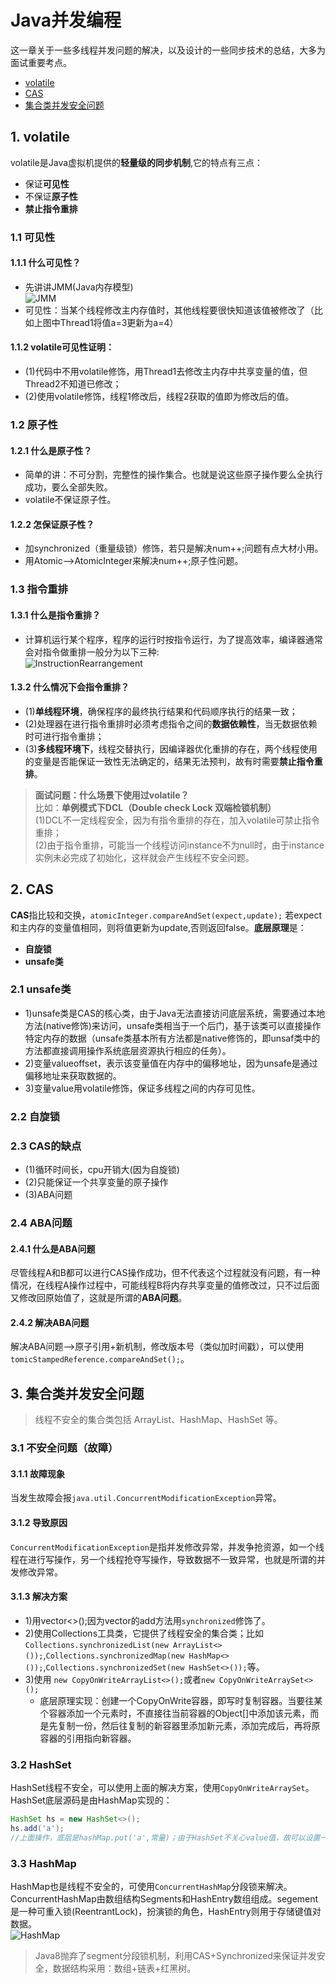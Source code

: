 # Java并发编程
这一章关于一些多线程并发问题的解决，以及设计的一些同步技术的总结，大多为面试重要考点。
* [volatile](https://github.com/Hi-world-DF/Interview-knowledge-points/blob/master/Concurrent/README.md#1-volatile)
* [CAS](https://github.com/Hi-world-DF/Interview-knowledge-points/blob/master/Concurrent/README.md#2-cas)
* [集合类并发安全问题](https://github.com/Hi-world-DF/Interview-knowledge-points/blob/master/Concurrent/README.md#3-aba%E9%97%AE%E9%A2%98)
## 1. volatile
volatile是Java虚拟机提供的**轻量级的同步机制**,它的特点有三点：
* 保证**可见性**
* 不保证**原子性**
* **禁止指令重排**
### 1.1 可见性
#### 1.1.1 什么可见性？
* 先讲讲JMM(Java内存模型)  
![JMM](https://github.com/Hi-world-DF/Interview-knowledge-points/blob/master/Concurrent/imgs/JMM.png)  
* 可见性：当某个线程修改主内存值时，其他线程要很快知道该值被修改了（比如上图中Thread1将值a=3更新为a=4）  
#### 1.1.2 volatile可见性证明：  
* (1)代码中不用volatile修饰，用Thread1去修改主内存中共享变量的值，但Thread2不知道已修改；  
* (2)使用volatile修饰，线程1修改后，线程2获取的值即为修改后的值。  

### 1.2 原子性
#### 1.2.1 什么是原子性？
* 简单的讲：不可分割，完整性的操作集合。也就是说这些原子操作要么全执行成功，要么全部失败。
* volatile不保证原子性。
#### 1.2.2 怎保证原子性？
* 加synchronized（重量级锁）修饰，若只是解决num++;问题有点大材小用。
* 用Atomic-->AtomicInteger来解决num++;原子性问题。

### 1.3 指令重排
#### 1.3.1 什么是指令重排？
* 计算机运行某个程序，程序的运行时按指令运行，为了提高效率，编译器通常会对指令做重排一般分为以下三种:  
![InstructionRearrangement](https://github.com/Hi-world-DF/Interview-knowledge-points/blob/master/Concurrent/imgs/recode.png)
#### 1.3.2 什么情况下会指令重排？
* (1)**单线程环境**，确保程序的最终执行结果和代码顺序执行的结果一致；
* (2)处理器在进行指令重排时必须考虑指令之间的**数据依赖性**，当无数据依赖时可进行指令重排；
* (3)**多线程环境下**，线程交替执行，因编译器优化重排的存在，两个线程使用的变量是否能保证一致性无法确定的，结果无法预判，故有时需要**禁止指令重排**。  

> **面试问题：什么场景下使用过volatile？**              
> 比如：**单例模式下DCL（Double check Lock 双端检锁机制）**            
> (1)DCL不一定线程安全，因为有指令重排的存在，加入volatile可禁止指令重排；            
> (2)由于指令重排，可能当一个线程访问instance不为null时，由于instance实例未必完成了初始化，这样就会产生线程不安全问题。                
## 2. CAS
**CAS**指比较和交换，`atomicInteger.compareAndSet(expect,update);` 若expect和主内存的变量值相同，则将值更新为update,否则返回false。**底层原理**是：  
* **自旋锁**
* **unsafe类**
### 2.1 unsafe类
* 1)unsafe类是CAS的核心类，由于Java无法直接访问底层系统，需要通过本地方法(native修饰)来访问，unsafe类相当于一个后门，基于该类可以直接操作特定内存的数据（unsafe类基本所有方法都是native修饰的，即unsaf类中的方法都直接调用操作系统底层资源执行相应的任务）。
* 2)变量valueoffset，表示该变量值在内存中的偏移地址，因为unsafe是通过偏移地址来获取数据的。
* 3)变量value用volatile修饰，保证多线程之间的内存可见性。
### 2.2 自旋锁

### 2.3 CAS的缺点
* (1)循环时间长，cpu开销大(因为自旋锁)
* (2)只能保证一个共享变量的原子操作
* (3)ABA问题
### 2.4 ABA问题
#### 2.4.1 什么是ABA问题
尽管线程A和B都可以进行CAS操作成功，但不代表这个过程就没有问题，有一种情况，在线程A操作过程中，可能线程B将内存共享变量的值修改过，只不过后面又修改回原始值了，这就是所谓的**ABA问题**。
#### 2.4.2 解决ABA问题
解决ABA问题-->原子引用+新机制，修改版本号（类似加时间戳），可以使用`tomicStampedReference.compareAndSet();`。
## 3. 集合类并发安全问题
> 线程不安全的集合类包括 ArrayList、HashMap、HashSet 等。
### 3.1 不安全问题（故障）
#### 3.1.1 故障现象
当发生故障会报`java.util.ConcurrentModificationException`异常。
#### 3.1.2 导致原因
`ConcurrentModificationException`是指并发修改异常，并发争抢资源，如一个线程在进行写操作，另一个线程抢夺写操作，导致数据不一致异常，也就是所谓的并发修改异常。
#### 3.1.3 解决方案
* 1)用vector<>();因为vector的add方法用`synchronized`修饰了。
* 2)使用Collections工具类，它提供了线程安全的集合类；比如`Collections.synchronizedList(new ArrayList<>());`,`Collections.synchronizedMap(new HashMap<>());`,`Collections.synchronizedSet(new HashSet<>());`等。
* 3)使用 `new CopyOnWriteArrayList<>();`或者`new CopyOnWriteArraySet<>();`
  * 底层原理实现：创建一个CopyOnWrite容器，即写时复制容器。当要往某个容器添加一个元素时，不直接往当前容器的Object[]中添加该元素，而是先复制一份，然后往复制的新容器里添加新元素，添加完成后，再将原容器的引用指向新容器。
### 3.2 HashSet
HashSet线程不安全，可以使用上面的解决方案，使用`CopyOnWriteArraySet`。
HashSet底层源码是由HashMap实现的：
```java
HashSet hs = new HashSet<>();
hs.add('a');
//上面操作，底层是hashMap.put('a',常量)；由于HashSet不关心value值，故可以设置一个常量值即可。
```
### 3.3 HashMap
HashMap也是线程不安全的，可使用`ConcurrentHashMap`分段锁来解决。
ConcurrentHashMap由数组结构Segments和HashEntry数组组成。segement是一种可重入锁(ReentrantLock)，扮演锁的角色，HashEntry则用于存储键值对数据。  
![HashMap](https://github.com/Hi-world-DF/Interview-knowledge-points/blob/master/Concurrent/imgs/HashMap.png)   
> Java8抛弃了segment分段锁机制，利用CAS+Synchronized来保证并发安全，数据结构采用：数组+链表+红黑树。
